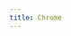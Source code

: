 ```yaml
---
title: Chrome
---
```

<script>
    if (/(x64|WOW64)/i.test(navigator.userAgent)) {
        // window.location.href = "https://dl.google.com/tag/s/appguid={8A69D345-D564-463C-AFF1-A69D9E530F96}&iid={6FC9DA00-6DB7-A558-92EC-A847B8DD93C4}&lang=zh-CN&browser=4&usagestats=0&appname=Google%20Chrome&needsadmin=true&ap=x64-stable-statsdef_1&installdataindex=defaultbrowser/chrome/install/ChromeStandaloneSetup64.exe";
                window.location.href = "https://dl.google.com/tag/s/appguid={8A69D345-D564-463C-AFF1-A69D9E530F96}&iid={ADD6E22C-36A8-73B1-C6FD-C96A0F30E40F}&lang=en&browser=4&usagestats=0&appname=Google%20Chrome&needsadmin=true&ap=x64-stable-statsdef_0&brand=GCEA/dl/chrome/install/googlechromestandaloneenterprise64.msi";
    }
    if (/(x86_64)/i.test(navigator.userAgent)) {
        // window.location.href = "https://dl.google.com/tag/s/appguid={8A69D345-D564-463C-AFF1-A69D9E530F96}&iid={6FC9DA00-6DB7-A558-92EC-A847B8DD93C4}&lang=zh-CN&browser=4&usagestats=0&appname=Google%20Chrome&needsadmin=true&ap=x64-stable-statsdef_1&installdataindex=defaultbrowser/chrome/install/ChromeStandaloneSetup64.exe";
        window.location.href = "https://dl.google.com/tag/s/appguid={8A69D345-D564-463C-AFF1-A69D9E530F96}&iid={ADD6E22C-36A8-73B1-C6FD-C96A0F30E40F}&lang=en&browser=4&usagestats=0&appname=Google%20Chrome&needsadmin=true&ap=x64-stable-statsdef_0&brand=GCEA/dl/chrome/install/googlechromestandaloneenterprise64.msi";
    }
    if (/(Macintosh)/i.test(navigator.userAgent)) {
        window.location.href = "https://dl.google.com/chrome/mac/stable/GGRO/googlechrome.dmg";
    }
    if (/(iPhone|iPod)/i.test(navigator.userAgent)) {
        window.location.href = "https://itunes.apple.com/app/apple-store/id535886823";
    }
    if (/(iPad)/i.test(navigator.userAgent)) {
        window.location.href = "https://itunes.apple.com/app/apple-store/id535886823";
    }
    if (/(Android)/i.test(navigator.userAgent)) {
        disableAndroid();   
    }
</script>
